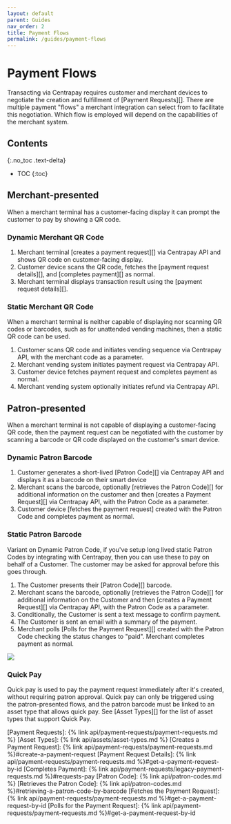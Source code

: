 ```yaml
---
layout: default
parent: Guides
nav_order: 2
title: Payment Flows
permalink: /guides/payment-flows
---
```


# Payment Flows

Transacting via Centrapay requires customer and merchant devices to negotiate
the creation and fulfillment of [Payment Requests][].  There are multiple
payment "flows" a merchant integration can select from to facilitate this
negotiation.  Which flow is employed will depend on the capabilities of the
merchant system.

## Contents
{:.no_toc .text-delta}

* TOC
{:toc}

## Merchant-presented

When a merchant terminal has a customer-facing display it can prompt the
customer to pay by showing a QR code.

### Dynamic Merchant QR Code

1. Merchant terminal [creates a payment request][] via Centrapay API and shows QR
   code on customer-facing display.
2. Customer device scans the QR code, fetches the [payment request details][],
   and [completes payment][] as normal.
3. Merchant terminal displays transaction result using the [payment request details][].

### Static Merchant QR Code

When a merchant terminal is neither capable of displaying nor scanning QR codes
or barcodes, such as for unattended vending machines, then a static QR code can
be used.

1. Customer scans QR code and initiates vending sequence via Centrapay API,
   with the merchant code as a parameter.
2. Merchant vending system initiates payment request via Centrapay API.
3. Customer device fetches payment request and completes payment as normal.
4. Merchant vending system optionally initiates refund via Centrapay API.

## Patron-presented

When a merchant terminal is not capable of displaying a customer-facing QR code,
then the payment request can be negotiated with the customer by scanning a
barcode or QR code displayed on the customer's smart device.

### Dynamic Patron Barcode

1. Customer generates a short-lived [Patron Code][] via Centrapay API and displays
   it as a barcode on their smart device
2. Merchant scans the barcode, optionally [retrieves the Patron Code][] for additional
   information on the customer and then [creates a Payment Request][] via Centrapay API,
   with the Patron Code as a parameter.
3. Customer device [fetches the payment request] created with the Patron Code and completes
   payment as normal.

### Static Patron Barcode

Variant on Dynamic Patron Code, if you've setup long lived static Patron Codes by integrating with
Centrapay, then you can use these to pay on behalf of a Customer. The customer may be asked for
approval before this goes through.

1. The Customer presents their [Patron Code][] barcode.
2. Merchant scans the barcode, optionally [retrieves the Patron Code][] for additional
   information on the Customer and then [creates a Payment Request][] via Centrapay API,
   with the Patron Code as a parameter.
3. Conditionally, the Customer is sent a text message to confirm payment.
4. The Customer is sent an email with a summary of the payment.
5. Merchant polls [Polls for the Payment Request][] created with the Patron Code checking the status
   changes to "paid". Merchant completes payment as normal.

<img src="{{site.url}}/images/static-patron-code-flow.svg" style="display: block; margin: auto;" />

### Quick Pay

Quick pay is used to pay the payment request immediately after it's created, without requiring patron approval.
Quick pay can only be triggered using the patron-presented flows, and the patron barcode must be linked to an
asset type that allows quick pay. See [Asset Types][] for the list of asset types that support Quick Pay.

[Payment Requests]: {% link api/payment-requests/payment-requests.md %}
[Asset Types]: {% link api/assets/asset-types.md %}
[Creates a Payment Request]: {% link api/payment-requests/payment-requests.md %}#create-a-payment-request
[Payment Request Details]: {% link api/payment-requests/payment-requests.md %}#get-a-payment-request-by-id
[Completes Payment]: {% link api/payment-requests/legacy-payment-requests.md %}#requests-pay
[Patron Code]: {% link api/patron-codes.md %}
[Retrieves the Patron Code]: {% link api/patron-codes.md %}#retrieving-a-patron-code-by-barcode
[Fetches the Payment Request]: {% link api/payment-requests/payment-requests.md %}#get-a-payment-request-by-id
[Polls for the Payment Request]: {% link api/payment-requests/payment-requests.md %}#get-a-payment-request-by-id
